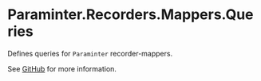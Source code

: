 # Paraminter.Recorders.Mappers.Queries

Defines queries for `Paraminter` recorder-mappers.

See [GitHub](https://github.com/Paraminter/Paraminter.Recorders.Mappers) for more information.